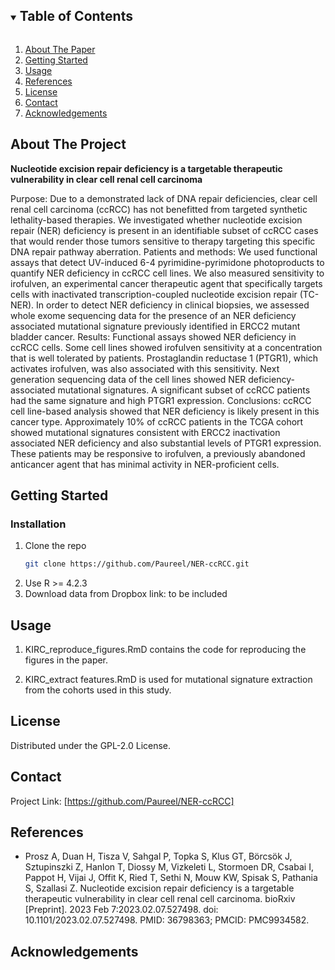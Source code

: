 


<!-- TABLE OF CONTENTS -->
<details open="open">
  <summary><h2 style="display: inline-block">Table of Contents</h2></summary>
  <ol>
    <li>
      <a href="#about-the-project">About The Paper</a>
    </li>
    <li>
      <a href="#getting-started">Getting Started</a>
    </li>
    <li><a href="#usage">Usage</a></li>
    <li><a href="#References">References</a></li>
    <li><a href="#license">License</a></li>
    <li><a href="#contact">Contact</a></li>
    <li><a href="#acknowledgements">Acknowledgements</a></li>
  </ol>
</details>



<!-- ABOUT THE PROJECT -->

## About The Project



**Nucleotide excision repair deficiency is a targetable therapeutic vulnerability in clear cell renal cell carcinoma**

Purpose:  Due to a demonstrated lack of DNA repair deficiencies, clear cell renal cell carcinoma (ccRCC) has not benefitted from targeted synthetic lethality-based therapies. We investigated whether nucleotide excision repair (NER) deficiency is present in an identifiable subset of ccRCC cases that would render those tumors sensitive to therapy targeting this specific DNA repair pathway aberration. 
Patients and methods: We used functional assays that detect UV-induced 6-4 pyrimidine-pyrimidone photoproducts to quantify NER deficiency in ccRCC cell lines. We also measured sensitivity to irofulven, an experimental cancer therapeutic agent that specifically targets cells with inactivated transcription-coupled nucleotide excision repair (TC-NER). In order to detect NER deficiency in clinical biopsies, we assessed whole exome sequencing data for the presence of an NER deficiency associated mutational signature previously identified in ERCC2 mutant bladder cancer. 
 Results: Functional assays showed NER deficiency in ccRCC cells. Some cell lines showed irofulven sensitivity at a concentration that is well tolerated by patients. Prostaglandin reductase 1 (PTGR1), which activates irofulven, was also associated with this sensitivity. Next generation sequencing data of the cell lines showed NER deficiency-associated mutational signatures. A significant subset of ccRCC patients had the same signature and high PTGR1 expression.
Conclusions: ccRCC cell line-based analysis showed that NER deficiency is likely present in this cancer type. Approximately 10% of ccRCC patients in the TCGA cohort showed mutational signatures consistent with ERCC2 inactivation associated NER deficiency and also substantial levels of PTGR1 expression. These patients may be responsive to irofulven, a previously abandoned anticancer agent that has minimal activity in NER-proficient cells.

<!-- GETTING STARTED -->

## Getting Started




### Installation

1. Clone the repo
   ```sh
   git clone https://github.com/Paureel/NER-ccRCC.git
   ```
2. Use R >= 4.2.3
3. Download data from Dropbox link: to be included
   


<!-- USAGE EXAMPLES -->

## Usage

1. KIRC_reproduce_figures.RmD contains the code for reproducing the figures in the paper.

2. KIRC_extract features.RmD is used for mutational signature extraction from the cohorts used in this study.


<!-- LICENSE -->

## License

Distributed under the GPL-2.0 License.



<!-- CONTACT -->

## Contact


Project Link: [https://github.com/Paureel/NER-ccRCC]


<!-- References -->

## References
* Prosz A, Duan H, Tisza V, Sahgal P, Topka S, Klus GT, Börcsök J, Sztupinszki Z, Hanlon T, Diossy M, Vizkeleti L, Stormoen DR, Csabai I, Pappot H, Vijai J, Offit K, Ried T, Sethi N, Mouw KW, Spisak S, Pathania S, Szallasi Z. Nucleotide excision repair deficiency is a targetable therapeutic vulnerability in clear cell renal cell carcinoma. bioRxiv [Preprint]. 2023 Feb 7:2023.02.07.527498. doi: 10.1101/2023.02.07.527498. PMID: 36798363; PMCID: PMC9934582.


<!-- ACKNOWLEDGEMENTS -->

## Acknowledgements
